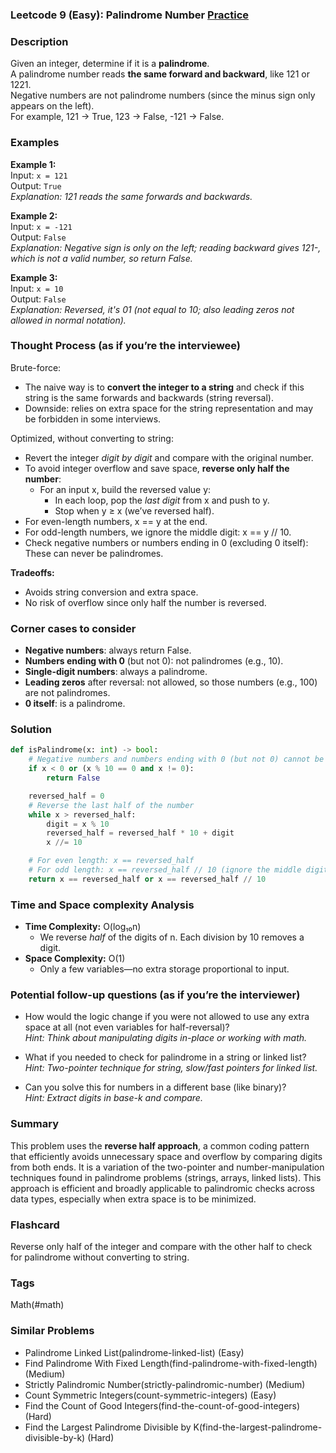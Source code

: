### Leetcode 9 (Easy): Palindrome Number [Practice](https://leetcode.com/problems/palindrome-number)

### Description  
Given an integer, determine if it is a **palindrome**.  
A palindrome number reads **the same forward and backward**, like 121 or 1221.  
Negative numbers are not palindrome numbers (since the minus sign only appears on the left).  
For example, 121 → True, 123 → False, -121 → False.

### Examples  

**Example 1:**  
Input: `x = 121`  
Output: `True`  
*Explanation: 121 reads the same forwards and backwards.*

**Example 2:**  
Input: `x = -121`  
Output: `False`  
*Explanation: Negative sign is only on the left; reading backward gives 121-, which is not a valid number, so return False.*

**Example 3:**  
Input: `x = 10`  
Output: `False`  
*Explanation: Reversed, it's 01 (not equal to 10; also leading zeros not allowed in normal notation).*

### Thought Process (as if you’re the interviewee)  
Brute-force:  
- The naive way is to **convert the integer to a string** and check if this string is the same forwards and backwards (string reversal).  
- Downside: relies on extra space for the string representation and may be forbidden in some interviews.

Optimized, without converting to string:  
- Revert the integer *digit by digit* and compare with the original number.  
- To avoid integer overflow and save space, **reverse only half the number**:
  - For an input x, build the reversed value y:  
    - In each loop, pop the *last digit* from x and push to y.
    - Stop when y ≥ x (we’ve reversed half).
- For even-length numbers, x == y at the end.
- For odd-length numbers, we ignore the middle digit: x == y // 10.
- Check negative numbers or numbers ending in 0 (excluding 0 itself): These can never be palindromes.

**Tradeoffs:**  
- Avoids string conversion and extra space.
- No risk of overflow since only half the number is reversed.

### Corner cases to consider  
- **Negative numbers**: always return False.
- **Numbers ending with 0** (but not 0): not palindromes (e.g., 10).
- **Single-digit numbers**: always a palindrome.
- **Leading zeros** after reversal: not allowed, so those numbers (e.g., 100) are not palindromes.
- **0 itself**: is a palindrome.

### Solution

```python
def isPalindrome(x: int) -> bool:
    # Negative numbers and numbers ending with 0 (but not 0) cannot be palindromes
    if x < 0 or (x % 10 == 0 and x != 0):
        return False

    reversed_half = 0
    # Reverse the last half of the number
    while x > reversed_half:
        digit = x % 10
        reversed_half = reversed_half * 10 + digit
        x //= 10

    # For even length: x == reversed_half
    # For odd length: x == reversed_half // 10 (ignore the middle digit)
    return x == reversed_half or x == reversed_half // 10
```

### Time and Space complexity Analysis  

- **Time Complexity:** O(log₁₀n)  
  - We reverse *half* of the digits of n. Each division by 10 removes a digit.
- **Space Complexity:** O(1)  
  - Only a few variables—no extra storage proportional to input.

### Potential follow-up questions (as if you’re the interviewer)  

- How would the logic change if you were not allowed to use any extra space at all (not even variables for half-reversal)?  
  *Hint: Think about manipulating digits in-place or working with math.*

- What if you needed to check for palindrome in a string or linked list?  
  *Hint: Two-pointer technique for string, slow/fast pointers for linked list.*

- Can you solve this for numbers in a different base (like binary)?  
  *Hint: Extract digits in base-k and compare.*

### Summary
This problem uses the **reverse half approach**, a common coding pattern that efficiently avoids unnecessary space and overflow by comparing digits from both ends. It is a variation of the two-pointer and number-manipulation techniques found in palindrome problems (strings, arrays, linked lists). This approach is efficient and broadly applicable to palindromic checks across data types, especially when extra space is to be minimized.


### Flashcard
Reverse only half of the integer and compare with the other half to check for palindrome without converting to string.

### Tags
Math(#math)

### Similar Problems
- Palindrome Linked List(palindrome-linked-list) (Easy)
- Find Palindrome With Fixed Length(find-palindrome-with-fixed-length) (Medium)
- Strictly Palindromic Number(strictly-palindromic-number) (Medium)
-   Count Symmetric Integers(count-symmetric-integers) (Easy)
- Find the Count of Good Integers(find-the-count-of-good-integers) (Hard)
- Find the Largest Palindrome Divisible by K(find-the-largest-palindrome-divisible-by-k) (Hard)